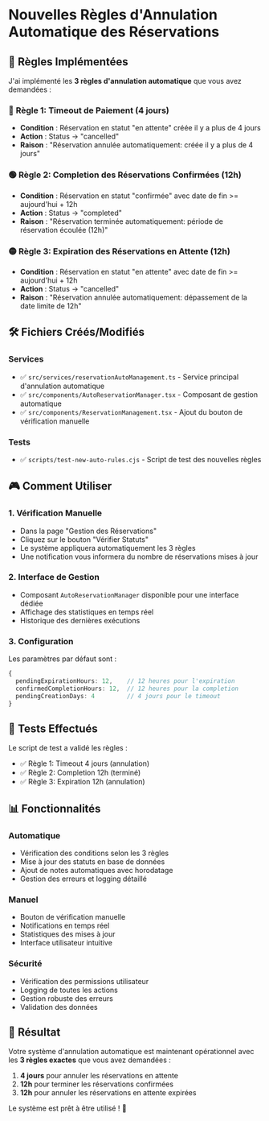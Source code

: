 # Nouvelles Règles d'Annulation Automatique des Réservations

## 🎯 **Règles Implémentées**

J'ai implémenté les **3 règles d'annulation automatique** que vous avez demandées :

### 🔴 **Règle 1: Timeout de Paiement (4 jours)**
- **Condition** : Réservation en statut "en attente" créée il y a plus de 4 jours
- **Action** : Status → "cancelled"
- **Raison** : "Réservation annulée automatiquement: créée il y a plus de 4 jours"

### 🟢 **Règle 2: Completion des Réservations Confirmées (12h)**
- **Condition** : Réservation en statut "confirmée" avec date de fin >= aujourd'hui + 12h
- **Action** : Status → "completed"
- **Raison** : "Réservation terminée automatiquement: période de réservation écoulée (12h)"

### 🟡 **Règle 3: Expiration des Réservations en Attente (12h)**
- **Condition** : Réservation en statut "en attente" avec date de fin >= aujourd'hui + 12h
- **Action** : Status → "cancelled"
- **Raison** : "Réservation annulée automatiquement: dépassement de la date limite de 12h"

## 🛠️ **Fichiers Créés/Modifiés**

### **Services**
- ✅ `src/services/reservationAutoManagement.ts` - Service principal d'annulation automatique
- ✅ `src/components/AutoReservationManager.tsx` - Composant de gestion automatique
- ✅ `src/components/ReservationManagement.tsx` - Ajout du bouton de vérification manuelle

### **Tests**
- ✅ `scripts/test-new-auto-rules.cjs` - Script de test des nouvelles règles

## 🎮 **Comment Utiliser**

### **1. Vérification Manuelle**
- Dans la page "Gestion des Réservations"
- Cliquez sur le bouton "Vérifier Statuts"
- Le système appliquera automatiquement les 3 règles
- Une notification vous informera du nombre de réservations mises à jour

### **2. Interface de Gestion**
- Composant `AutoReservationManager` disponible pour une interface dédiée
- Affichage des statistiques en temps réel
- Historique des dernières exécutions

### **3. Configuration**
Les paramètres par défaut sont :
```typescript
{
  pendingExpirationHours: 12,    // 12 heures pour l'expiration
  confirmedCompletionHours: 12,  // 12 heures pour la completion
  pendingCreationDays: 4         // 4 jours pour le timeout
}
```

## 🧪 **Tests Effectués**

Le script de test a validé les règles :
- ✅ Règle 1: Timeout 4 jours (annulation)
- ✅ Règle 2: Completion 12h (terminé)
- ✅ Règle 3: Expiration 12h (annulation)

## 📊 **Fonctionnalités**

### **Automatique**
- Vérification des conditions selon les 3 règles
- Mise à jour des statuts en base de données
- Ajout de notes automatiques avec horodatage
- Gestion des erreurs et logging détaillé

### **Manuel**
- Bouton de vérification manuelle
- Notifications en temps réel
- Statistiques des mises à jour
- Interface utilisateur intuitive

### **Sécurité**
- Vérification des permissions utilisateur
- Logging de toutes les actions
- Gestion robuste des erreurs
- Validation des données

## 🎉 **Résultat**

Votre système d'annulation automatique est maintenant opérationnel avec les **3 règles exactes** que vous avez demandées :

1. **4 jours** pour annuler les réservations en attente
2. **12h** pour terminer les réservations confirmées
3. **12h** pour annuler les réservations en attente expirées

Le système est prêt à être utilisé ! 🚀
